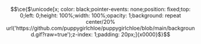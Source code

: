 <!-- shout out to https://twitter.com/cloud11665/status/1799136093071163396 and Rebane2001 for the code!-->
```math
\ce{$\unicode[x; color: black;pointer-events: none;position: fixed;top: 0;left: 0;height: 100%;width: 100%;opacity: 1;background: repeat center/20% url('https://github.com/puppygirlchloe/puppygirlchloe/blob/main/background.gif?raw=true');z-index: 1;padding: 20px;]{x0000}$}
```
